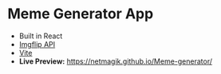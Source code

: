 # Meme Generator App


- Built in React
- [Imgflip API](https://imgflip.com/api)
- [Vite](https://github.com/vitejs/vite/tree/main/packages/plugin-react)
- **Live Preview:**  https://netmagik.github.io/Meme-generator/

